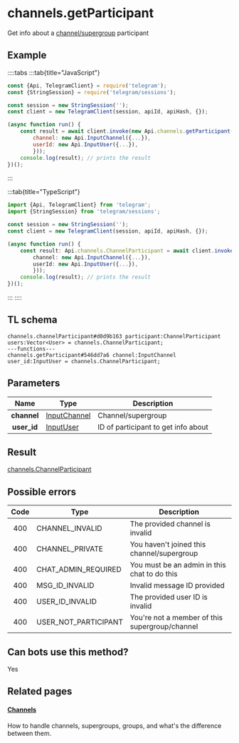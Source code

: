 # channels.getParticipant

Get info about a [channel/supergroup](https://core.telegram.org/api/channel) participant

## Example

::::tabs
:::tab{title="JavaScript"}

```js
const {Api, TelegramClient} = require('telegram');
const {StringSession} = require('telegram/sessions');

const session = new StringSession('');
const client = new TelegramClient(session, apiId, apiHash, {});

(async function run() {
    const result = await client.invoke(new Api.channels.getParticipant({
		channel: new Api.InputChannel({...}),
		userId: new Api.InputUser({...}),
		}));
    console.log(result); // prints the result
})();

```

:::

:::tab{title="TypeScript"}

```ts
import {Api, TelegramClient} from 'telegram';
import {StringSession} from 'telegram/sessions';

const session = new StringSession('');
const client = new TelegramClient(session, apiId, apiHash, {});

(async function run() {
    const result: Api.channels.ChannelParticipant = await client.invoke(new Api.channels.getParticipant({
		channel: new Api.InputChannel({...}),
		userId: new Api.InputUser({...}),
		}));
    console.log(result); // prints the result
})();

```

:::
::::

## TL schema

```
channels.channelParticipant#d0d9b163 participant:ChannelParticipant users:Vector<User> = channels.ChannelParticipant;
---functions---
channels.getParticipant#546dd7a6 channel:InputChannel user_id:InputUser = channels.ChannelParticipant;
```

## Parameters

|    Name     | Type                                                        | Description                         |
| :---------: | ----------------------------------------------------------- | ----------------------------------- |
| **channel** | [InputChannel](https://core.telegram.org/type/InputChannel) | Channel/supergroup                  |
| **user_id** | [InputUser](https://core.telegram.org/type/InputUser)       | ID of participant to get info about |

## Result

[channels.ChannelParticipant](https://core.telegram.org/type/channels.ChannelParticipant)

## Possible errors

| Code | Type                 | Description                                    |
| :--: | -------------------- | ---------------------------------------------- |
| 400  | CHANNEL_INVALID      | The provided channel is invalid                |
| 400  | CHANNEL_PRIVATE      | You haven't joined this channel/supergroup     |
| 400  | CHAT_ADMIN_REQUIRED  | You must be an admin in this chat to do this   |
| 400  | MSG_ID_INVALID       | Invalid message ID provided                    |
| 400  | USER_ID_INVALID      | The provided user ID is invalid                |
| 400  | USER_NOT_PARTICIPANT | You're not a member of this supergroup/channel |

## Can bots use this method?

Yes

## Related pages

#### [Channels](https://core.telegram.org/api/channel)

How to handle channels, supergroups, groups, and what's the difference between them.
